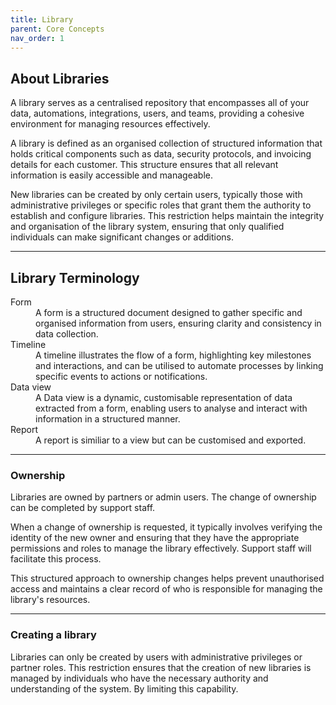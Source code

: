 ```yaml
---
title: Library
parent: Core Concepts
nav_order: 1
---
```


## About Libraries

A library serves as a centralised repository that encompasses all of your data, automations, integrations, users, and teams, providing a cohesive environment for managing resources effectively.

A library is defined as an organised collection of structured information that holds critical components such as data, security protocols, and invoicing details for each customer. This structure ensures that all relevant information is easily accessible and manageable.

New libraries can be created by only certain users, typically those with administrative privileges or specific roles that grant them the authority to establish and configure libraries. This restriction helps maintain the integrity and organisation of the library system, ensuring that only qualified individuals can make significant changes or additions.

___

## Library Terminology

<dl>
  <dt>Form</dt>
<dd>A form is a structured document designed to gather specific and organised information from users, ensuring clarity and consistency in data collection.</dd>
  <dt>Timeline</dt>
<dd> A timeline illustrates the flow of a form, highlighting key milestones and interactions, and can be utilised to automate processes by linking specific events to actions or notifications.</dd>
  <dt>Data view</dt>
<dd>A Data view is a dynamic, customisable representation of data extracted from a form, enabling users to analyse and interact with information in a structured manner.</dd>
  <dt>Report</dt>
  <dd>A report is similiar to a view but can be customised and exported.</dd>
</dl>

___

### Ownership

Libraries are owned by partners or admin users. The change of ownership can be completed by support staff. 

When a change of ownership is requested, it typically involves verifying the identity of the new owner and ensuring that they have the appropriate permissions and roles to manage the library effectively. Support staff will facilitate this process. 

This structured approach to ownership changes helps prevent unauthorised access and maintains a clear record of who is responsible for managing the library's resources.

___

### Creating a library

Libraries can only be created by users with administrative privileges or partner roles. This restriction ensures that the creation of new libraries is managed by individuals who have the necessary authority and understanding of the system. By limiting this capability.
